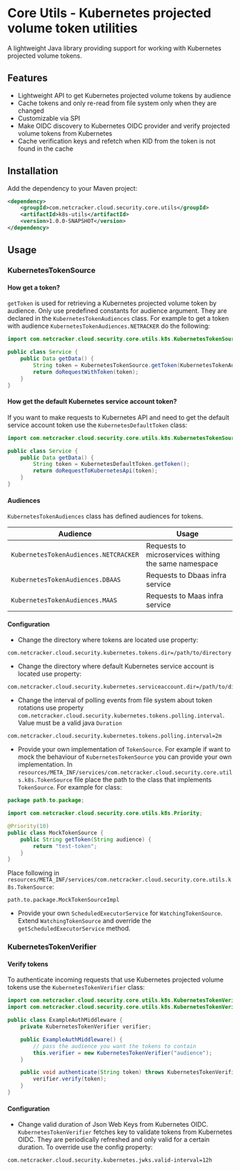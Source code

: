 # Core Utils - Kubernetes projected volume token utilities

A lightweight Java library providing support for working with Kubernetes projected volume tokens.

## Features

- Lightweight API to get Kubernetes projected volume tokens by audience
- Cache tokens and only re-read from file system only when they are changed
- Customizable via SPI
- Make OIDC discovery to Kubernetes OIDC provider and verify projected volume tokens from Kubernetes
- Cache verification keys and refetch when KID from the token is not found in the cache

## Installation

Add the dependency to your Maven project:

```xml
<dependency>
    <groupId>com.netcracker.cloud.security.core.utils</groupId>
    <artifactId>k8s-utils</artifactId>
    <version>1.0.0-SNAPSHOT</version>
</dependency>
```
## Usage

### KubernetesTokenSource

#### How get a token?
`getToken` is used for retrieving a Kubernetes projected volume token by audience.
Only use predefined constants for audience argument. They are declared in the `KubernetesTokenAudiences` class.
For example to get a token with audience `KubernetesTokenAudiences.NETRACKER` do the following:
```java
import com.netcracker.cloud.security.core.utils.k8s.KubernetesTokenSource;

public class Service {
	public Data getData() {
		String token = KubernetesTokenSource.getToken(KubernetesTokenAudiences.NETRACKER);
		return doRequestWithToken(token);
	}
}
```

#### How get the default Kubernetes service account token?
If you want to make requests to Kubernetes API and need to get the default service account token use the `KubernetesDefaultToken` class:
```java
import com.netcracker.cloud.security.core.utils.k8s.KubernetesTokenSource;

public class Service {
	public Data getData() {
		String token = KubernetesDefaultToken.getToken();
		return doRequestToKubernetesApi(token);
	}
}
```

#### Audiences
`KubernetesTokenAudiences` class has defined audiences for tokens.

|Audience|Usage|
|---|---|
|`KubernetesTokenAudiences.NETCRACKER`|Requests to microservices withing the same namespace|
|`KubernetesTokenAudiences.DBAAS`|Requests to Dbaas infra service|
|`KubernetesTokenAudiences.MAAS`|Requests to Maas infra service|

#### Configuration
- Change the directory where tokens are located use property:
```text
com.netcracker.cloud.security.kubernetes.tokens.dir=/path/to/directory
```
- Change the directory where default Kubernetes service account is located use property:
```text
com.netcracker.cloud.security.kubernetes.serviceaccount.dir=/path/to/directory
```
- Change the interval of polling events from file system about token rotations use property `com.netcracker.cloud.security.kubernetes.tokens.polling.interval`. Value must be a valid java `Duration`
```text
com.netcracker.cloud.security.kubernetes.tokens.polling.interval=2m
```
- Provide your own implementation of `TokenSource`. For example if want to mock the behaviour of `KubernetesTokenSource` you can provide your own implementation.
In `resources/META_INF/services/com.netcracker.cloud.security.core.utils.k8s.TokenSource` file place the path to the class that implements `TokenSource`. For example for class:
```java
package path.to.package;

import com.netcracker.cloud.security.core.utils.k8s.Priority;

@Priority(10)
public class MockTokenSource {
	public String getToken(String audience) {
		return "test-token";
	}
}
```
Place following in `resources/META_INF/services/com.netcracker.cloud.security.core.utils.k8s.TokenSource`:
```text
path.to.package.MockTokenSourceImpl
```
- Provide your own `ScheduledExecutorService` for `WatchingTokenSource`. Extend `WatchingTokenSource` and override the `getScheduledExecutorService` method.

### KubernetesTokenVerifier

#### Verify tokens
To authenticate incoming requests that use Kubernetes projected volume tokens use the `KubernetesTokenVerifier` class:

```java
import com.netcracker.cloud.security.core.utils.k8s.KubernetesTokenVerificationException;
import com.netcracker.cloud.security.core.utils.k8s.KubernetesTokenVerifier;

public class ExampleAuthMiddleware {
    private KubernetesTokenVerifier verifier;

    public ExampleAuthMiddleware() {
        // pass the audience you want the tokens to contain
        this.verifier = new KubernetesTokenVerifier("audience");
    }

    public void authenticate(String token) throws KubernetesTokenVerificationException {
        verifier.verify(token);
    }
}
```

#### Configuration
- Change valid duration of Json Web Keys from Kubernetes OIDC.
`KubernetesTokenVerifier` fetches key to validate tokens from Kubernetes OIDC. They are periodically refreshed and only valid for a certain duration. To override use the config property:
```text
com.netcracker.cloud.security.kubernetes.jwks.valid-interval=12h
```
